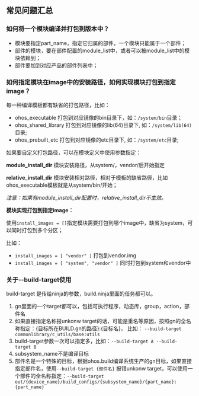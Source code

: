 
## 常见问题汇总


### 如何将一个模块编译并打包到版本中？

  - 模块要指定part\_name，指定它归属的部件，一个模块只能属于一个部件；
  - 部件的模块，要在部件配置的module\_list中，或者可以被module\_list中的模块依赖到；
  - 部件要加到对应产品的部件列表中；


### 如何指定模块在image中的安装路径，如何实现模块打包到指定image？

每一种编译模板都有缺省的打包路径，比如：
  - ohos_executable
    打包到对应镜像的bin目录下，如：`/system/bin`目录；
  - ohos_shared_library
    打包到对应镜像的lib(64)目录下, 如：`/system/lib(64)`目录;
  - ohos_prebuilt_etc
    打包到对应镜像的etc目录下, 如：`/system/etc`目录;

如果要自定义打包路径，可以在模块定义中使用参数指定：

**module_install_dir**
  模块安装路径，从system/，vendor/后开始指定

**relative_install_dir**
  模块安装相对路径，相对于模板的缺省路径，比如ohos_executable模板就是从system/bin/开始；
  
*注意：如果有module_install_dir配置时，relative_install_dir不生效。*



**模块实现打包到指定image：**

使用`install_images = []`指定模块需要打包到哪个image中，缺省为system，可以同时打包到多个分区；

比如：
  - `install_images = [ "vendor" ]`  打包到vendor.img
  - `install_images = [ "system", "vendor" ]`  同时打包到system和vendor中


### 关于--build-target使用

build-target 是传给ninja的参数，build.ninja里面的任务都可以。
  1. gn里面的一个target都可以，包括可执行程序，动态库，group，action，部件名
  2. 如果直接指定名称报unkonw target的话，可能是重名等原因，按照gn的全名称指定：{目标所在BUILD.gn的路径}:{目标名}， 比如： `--build-target commonlibrary/c_utils/base:utils`
  3. build-target参数一次可以指定多，比如：`--build-target A --build-target B`
  4. subsystem_name不是编译目标
  5. 部件名是一个特殊的目标，根据ohos.build编译系统生产的gn目标，如果直接指定部件名，使用`--build-target {部件名}` 报错unkonw target，可以使用一个部件的全名称指定：`--build-target out/{device_name}/build_configs/{subsystem_name}/{part_name}:{part_name}`



